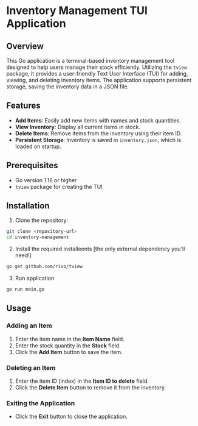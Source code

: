 # Inventory Management TUI Application

## Overview

This Go application is a terminal-based inventory management tool designed to help users manage their stock efficiently. Utilizing the `tview` package, it provides a user-friendly Text User Interface (TUI) for adding, viewing, and deleting inventory items. The application supports persistent storage, saving the inventory data in a JSON file.

## Features

- **Add Items**: Easily add new items with names and stock quantities.
- **View Inventory**: Display all current items in stock.
- **Delete Items**: Remove items from the inventory using their item ID.
- **Persistent Storage**: Inventory is saved in `inventory.json`, which is loaded on startup.

## Prerequisites

- Go version 1.16 or higher
- `tview` package for creating the TUI

## Installation

   1. Clone the repository:
   ```bash
   git clone <repository-url>
   cd inventory-management
   ```
   2. Install the required installeents [the only external dependency you'll need!]
   ```bash
   go get github.com/rivo/tview
   ```
   3. Run application
   ```bash
   go run main.go
   ```
## Usage

### Adding an Item
1. Enter the item name in the **Item Name** field.
2. Enter the stock quantity in the **Stock** field.
3. Click the **Add Item** button to save the item.

### Deleting an Item
1. Enter the item ID (index) in the **Item ID to delete** field.
2. Click the **Delete Item** button to remove it from the inventory.

### Exiting the Application
- Click the **Exit** button to close the application.

